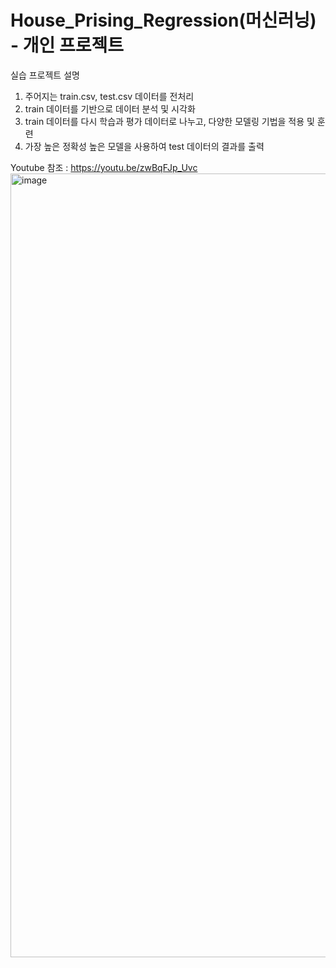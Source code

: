# House_Prising_Regression(머신러닝) - 개인 프로젝트

실습 프로젝트 설명 
1. 주어지는 train.csv, test.csv 데이터를 전처리<br>
2. train 데이터를 기반으로 데이터 분석 및 시각화<br>
3. train 데이터를 다시 학습과 평가 데이터로 나누고, 다양한 모델링 기법을 적용 및 훈련<br>
4. 가장 높은 정확성 높은 모델을 사용하여 test 데이터의 결과를 출력<br>

Youtube 참조 : https://youtu.be/zwBqFJp_Uvc
<br>
<img width="1254" alt="image" src="https://user-images.githubusercontent.com/108180200/178360962-5fd7129d-c034-496a-a2c5-7ac805c97ac2.png">
